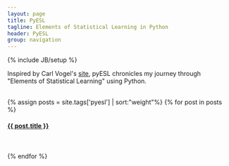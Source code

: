 ```yaml
---
layout: page
title: PyESL
tagline: Elements of Statistical Learning in Python
header: PyESL
group: navigation
---
```

{% include JB/setup %}

<p>
Inspired by Carl Vogel's <a href="http://slendermeans.org/pages/will-it-python.html">site</a>, pyESL chronicles my journey through "Elements of Statistical Learning" using Python.
</p>
<br>
{% assign posts = site.tags['pyesl'] | sort:"weight"%}
{% for post in posts %}
  <h4><a href="{{ BASE_PATH }}{{ post.url }}">{{ post.title }}</a></h4>
  <br><br>
{% endfor %}

